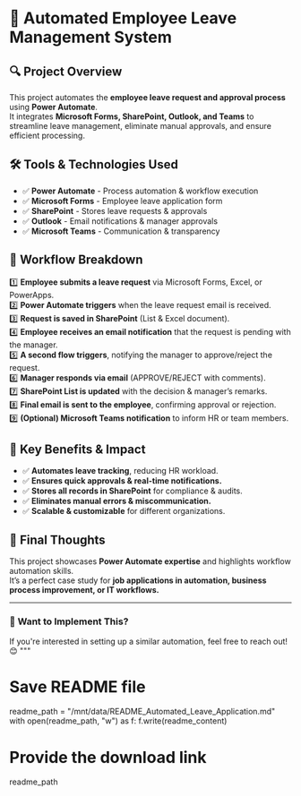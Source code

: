 # 📌 Automated Employee Leave Management System

## 🔍 Project Overview
This project automates the **employee leave request and approval process** using **Power Automate**.  
It integrates **Microsoft Forms, SharePoint, Outlook, and Teams** to streamline leave management, eliminate manual approvals, and ensure efficient processing.

## 🛠 Tools & Technologies Used
- ✅ **Power Automate** - Process automation & workflow execution
- ✅ **Microsoft Forms** - Employee leave application form
- ✅ **SharePoint** - Stores leave requests & approvals
- ✅ **Outlook** - Email notifications & manager approvals
- ✅ **Microsoft Teams** - Communication & transparency

## 📜 Workflow Breakdown
1️⃣ **Employee submits a leave request** via Microsoft Forms, Excel, or PowerApps.  
2️⃣ **Power Automate triggers** when the leave request email is received.  
3️⃣ **Request is saved in SharePoint** (List & Excel document).  
4️⃣ **Employee receives an email notification** that the request is pending with the manager.  
5️⃣ **A second flow triggers**, notifying the manager to approve/reject the request.  
6️⃣ **Manager responds via email** (APPROVE/REJECT with comments).  
7️⃣ **SharePoint List is updated** with the decision & manager’s remarks.  
8️⃣ **Final email is sent to the employee**, confirming approval or rejection.  
9️⃣ **(Optional) Microsoft Teams notification** to inform HR or team members.  

## 🚀 Key Benefits & Impact
- ✅ **Automates leave tracking**, reducing HR workload.
- ✅ **Ensures quick approvals & real-time notifications.**
- ✅ **Stores all records in SharePoint** for compliance & audits.
- ✅ **Eliminates manual errors & miscommunication.**
- ✅ **Scalable & customizable** for different organizations.

## 📢 Final Thoughts
This project showcases **Power Automate expertise** and highlights workflow automation skills.  
It’s a perfect case study for **job applications in automation, business process improvement, or IT workflows.**

---  
### 🎯 **Want to Implement This?**
If you're interested in setting up a similar automation, feel free to reach out! 😊
"""

# Save README file
readme_path = "/mnt/data/README_Automated_Leave_Application.md"
with open(readme_path, "w") as f:
    f.write(readme_content)

# Provide the download link
readme_path

